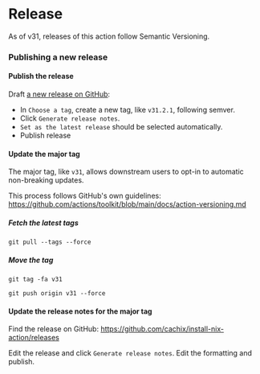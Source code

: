 # Release

As of v31, releases of this action follow Semantic Versioning.

### Publishing a new release

#### Publish the release

Draft [a new release on GitHub](https://github.com/cachix/install-nix-action/releases):

- In `Choose a tag`, create a new tag, like `v31.2.1`, following semver.
- Click `Generate release notes`.
- `Set as the latest release` should be selected automatically.
- Publish release

#### Update the major tag

The major tag, like `v31`, allows downstream users to opt-in to automatic non-breaking updates.

This process follows GitHub's own guidelines:
https://github.com/actions/toolkit/blob/main/docs/action-versioning.md

##### Fetch the latest tags

```
git pull --tags --force
```

##### Move the tag

```
git tag -fa v31
```
```
git push origin v31 --force
```

#### Update the release notes for the major tag

Find the release on GitHub: https://github.com/cachix/install-nix-action/releases

Edit the release and click `Generate release notes`.
Edit the formatting and publish.

